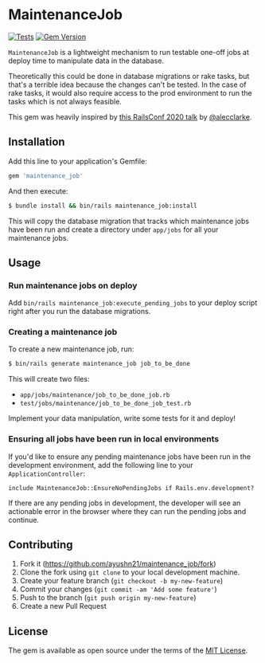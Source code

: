 # MaintenanceJob

[![Tests](https://github.com/ayushn21/maintenance_job/actions/workflows/tests.yml/badge.svg?branch=main)](https://github.com/ayushn21/maintenance_job/actions/workflows/tests.yml)
[![Gem Version](https://badge.fury.io/rb/maintenance_job.svg)](https://badge.fury.io/rb/maintenance_job)

`MaintenanceJob` is a lightweight mechanism to run testable one-off jobs at deploy time to manipulate data in the database.

Theoretically this could be done in database migrations or rake tasks, but that's a terrible idea because the changes can't be tested. In the case of rake tasks, it would also require access to the prod environment to run the tasks which is not always feasible.

This gem was heavily inspired by [this RailsConf 2020 talk](https://railsconf.org/2020/2020/video/alec-clarke-measure-twice-cut-once) by [@alecclarke](https://github.com/alecclarke).

## Installation
Add this line to your application's Gemfile:

```ruby
gem 'maintenance_job'
```

And then execute:

```bash
$ bundle install && bin/rails maintenance_job:install
```

This will copy the database migration that tracks which maintenance jobs have been run and create a directory under `app/jobs` for all your maintenance jobs.

## Usage

### Run maintenance jobs on deploy

Add `bin/rails maintenance_job:execute_pending_jobs` to your deploy script right after you run the database migrations.

### Creating a maintenance job

To create a new maintenance job, run:

```bash
$ bin/rails generate maintenance_job job_to_be_done
```

This will create two files:

- `app/jobs/maintenance/job_to_be_done_job.rb`
- `test/jobs/maintenance/job_to_be_done_job_test.rb`

Implement your data manipulation, write some tests for it and deploy!

### Ensuring all jobs have been run in local environments

If you'd like to ensure any pending maintenance jobs have been run in the development environment, add the following line to your `ApplicationController`:

`include MaintenanceJob::EnsureNoPendingJobs if Rails.env.development?`

If there are any pending jobs in development, the developer will see an actionable error in the browser where they can run the pending jobs and continue.

## Contributing

1. Fork it (https://github.com/ayushn21/maintenance_job/fork)
2. Clone the fork using `git clone` to your local development machine.
3. Create your feature branch (`git checkout -b my-new-feature`)
4. Commit your changes (`git commit -am 'Add some feature'`)
5. Push to the branch (`git push origin my-new-feature`)
6. Create a new Pull Request

## License

The gem is available as open source under the terms of the [MIT License](https://opensource.org/licenses/MIT).
